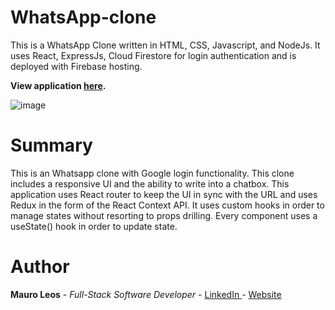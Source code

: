 # WhatsApp-clone

This is a WhatsApp Clone written in  HTML, CSS, Javascript, and NodeJs. It uses React, ExpressJs, Cloud Firestore for login authentication and is deployed with Firebase hosting.

<strong>View application <a href="https://whatsapp-mern-c89c1.firebaseapp.com/"><b>here</b></a>.</strong>

<img src="image/whatsapp-clone.png" alt="image">

# Summary
This is an Whatsapp clone with Google login functionality. This clone includes a responsive UI and the ability to write into a chatbox. This application uses React router to keep the UI in sync with the URL and uses Redux in the form of the React Context API. It uses custom hooks in order to manage states without resorting to props drilling. Every component uses a useState() hook in order to update state.

# Author
<strong>Mauro Leos</strong> - <i>Full-Stack Software Developer</i> - <a href="https://www.linkedin.com/in/mauro-leos-b4103a11b/">LinkedIn </a> - <a href="https://www.mauroleos.com//">Website</a>

